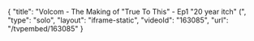 {
    "title": "Volcom - The Making of \"True To This\" - Ep1 \"20 year itch\" (",
    "type": "solo",
    "layout": "iframe-static",
    "videoId": "163085",
    "url": "\/tvpembed\/163085"
}